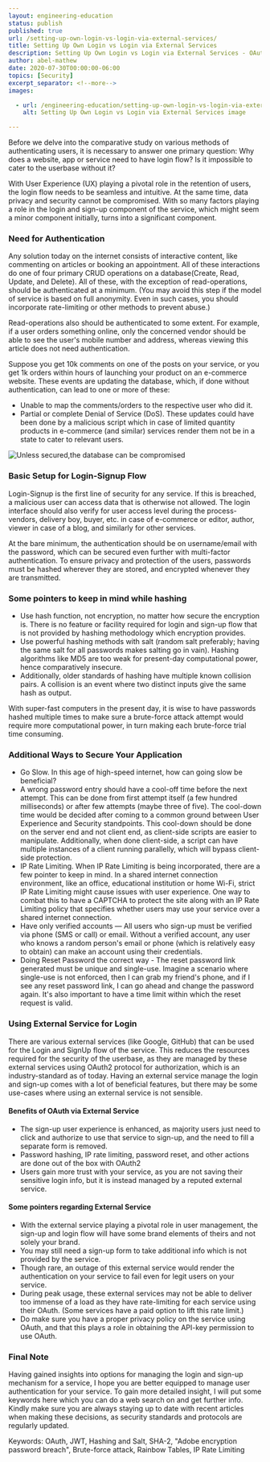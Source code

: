 ```yaml
---
layout: engineering-education
status: publish
published: true
url: /setting-up-own-login-vs-login-via-external-services/
title: Setting Up Own Login vs Login via External Services
description: Setting Up Own Login vs Login via External Services - OAuth, JWT, Hashing and Salt, Brute-force attack, Rainbow Tables, IP Rate Limiting.
author: abel-mathew
date: 2020-07-30T00:00:00-06:00
topics: [Security]
excerpt_separator: <!--more-->
images:

  - url: /engineering-education/setting-up-own-login-vs-login-via-external-services/hero.jpg
    alt: Setting Up Own Login vs Login via External Services image

---
```

Before we delve into the comparative study on various methods of authenticating users, it is necessary to answer one primary question: Why does a website, app or service need to have login flow? Is it impossible to cater to the userbase without it?
<!--more-->

With User Experience (UX) playing a pivotal role in the retention of users, the login flow needs to be seamless and intuitive. At the same time, data privacy and security cannot be compromised. With so many factors playing a role in the login and sign-up component of the service, which might seem a minor component initially, turns into a significant component.

### Need for Authentication
Any solution today on the internet consists of interactive content, like commenting on articles or booking an appointment. All of these interactions do one of four primary CRUD operations on a database(Create, Read, Update, and Delete). All of these, with the exception of read-operations, should be authenticated at a minimum. (You may avoid this step if the model of service is based on full anonymity. Even in such cases, you should incorporate rate-limiting or other methods to prevent abuse.)

Read-operations also should be authenticated to some extent. For example, if a user orders something online, only the concerned vendor should be able to see the user's mobile number and address, whereas viewing this article does not need authentication.

Suppose you get 10k comments on one of the posts on your service, or you get 1k orders within hours of launching your product on an e-commerce website. These events are updating the database, which, if done without authentication, can lead to one or more of these:

* Unable to map the comments/orders to the respective user who did it.
* Partial or complete Denial of Service (DoS). These updates could have been done by a malicious script which in case of limited quantity products in e-commerce (and similar) services render them not be in a state to cater to relevant users.

![Unless secured,the database can be compromised](/engineering-education/setting-up-own-login-vs-login-via-external-services/hacker-stealing-representation.jpg)

### Basic Setup for Login-Signup Flow
 Login-Signup is the first line of security for any service. If this is breached, a malicious user can access data that is otherwise not allowed. The login interface should also verify for user access level during the process- vendors, delivery boy, buyer, etc. in case of e-commerce or editor, author, viewer in case of a blog, and similarly for other services.

 At the bare minimum, the authentication should be on username/email with the password, which can be secured even further with multi-factor authentication. To ensure privacy and protection of the users, passwords must be hashed wherever they are stored, and encrypted whenever they are transmitted.

### Some pointers to keep in mind while hashing
* Use hash function, not encryption, no matter how secure the encryption is. There is no feature or facility required for login and sign-up flow that is not provided by hashing methodology which encryption provides.
* Use powerful hashing methods with salt (random salt preferably; having the same salt for all passwords makes salting go in vain). Hashing algorithms like MD5 are too weak for present-day computational power, hence comparatively insecure.
* Additionally, older standards of hashing have multiple known collision pairs. A collision is an event where two distinct inputs give the same hash as output.

 With super-fast computers in the present day, it is wise to have passwords hashed multiple times to make sure a brute-force attack attempt would require more computational power, in turn making each brute-force trial time consuming.

### Additional Ways to Secure Your Application
* Go Slow. In this age of high-speed internet, how can going slow be beneficial?
* A wrong password entry should have a cool-off time before the next attempt. This can be done from first attempt itself (a few hundred milliseconds) or after few attempts (maybe three of five). The cool-down time would be decided after coming to a common ground between User Experience and Security standpoints. This cool-down should be done on the server end and not client end, as client-side scripts are easier to manipulate. Additionally, when done client-side, a script can have multiple instances of a client running parallelly, which will bypass client-side protection.
* IP Rate Limiting. When IP Rate Limiting is being incorporated, there are a few pointer to keep in mind. In a shared internet connection environment, like an office, educational institution or home Wi-Fi, strict IP Rate Limiting might cause issues with user experience. One way to combat this to have a CAPTCHA to protect the site along with an IP Rate Limiting policy that specifies whether users may use your service over a shared internet connection.
* Have only verified accounts — All users who sign-up must be verified via phone (SMS or call) or email. Without a verified account, any user who knows a random person's email or phone (which is relatively easy to obtain) can make an account using their credentials.
* Doing Reset Password the correct way - The reset password link generated must be unique and single-use. Imagine a scenario where single-use is not enforced, then I can grab my friend's phone, and if I see any reset password link, I can go ahead and change the password again. It's also important to have a time limit within which the reset request is valid.

### Using External Service for Login
There are various external services (like Google, GitHub) that can be used for the Login and SignUp flow of the service. This reduces the resources required for the security of the userbase, as they are managed by these external services using OAuth2 protocol for authorization, which is an industry-standard as of today. Having an external service manage the login and sign-up comes with a lot of beneficial features, but there may be some use-cases where using an external service is not sensible.

#### Benefits of OAuth via External Service
* The sign-up user experience is enhanced, as majority users just need to click and authorize to use that service to sign-up, and the need to fill a separate form is removed.
* Password hashing, IP rate limiting, password reset, and other actions are done out of the box with OAuth2
* Users gain more trust with your service, as you are not saving their sensitive login info, but it is instead managed by a reputed external service.

#### Some pointers regarding External Service
* With the external service playing a pivotal role in user management, the sign-up and login flow will have some brand elements of theirs and not solely your brand.
* You may still need a sign-up form to take additional info which is not provided by the service.
* Though rare, an outage of this external service would render the authentication on your service to fail even for legit users on your service.
* During peak usage, these external services may not be able to deliver too immense of a load as they have rate-limiting for each service using their OAuth. (Some services have a paid option to lift this rate limit.)
* Do make sure you have a proper privacy policy on the service using OAuth, and that this plays a role in obtaining the API-key permission to use OAuth.

### Final Note
Having gained insights into options for managing the login and sign-up mechanism for a service, I hope you are better equipped to manage user authentication for your service. To gain more detailed insight, I will put some keywords here which you can do a web search on and get further info. Kindly make sure you are always staying up to date with recent articles when making these decisions, as security standards and protocols are regularly updated.

Keywords: OAuth, JWT, Hashing and Salt, SHA-2, "Adobe encryption password breach", Brute-force attack, Rainbow Tables, IP Rate Limiting
